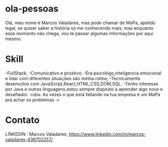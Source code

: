 # ola-pessoas

Olá, meu nome é Marcos Valadares, mas pode chamar de MaPa, apelido legal, se quiser saber a história só me conhecendo mais, mas enquanto esse momento não chega, vou te passar algumas informações por aqui mesmo.

# Skill

-FullStack;
-Comunicativo e proativo;
-Era psicológo,inteligencia emocional e lidar com diferentes situações são minha rotina;
-Tecnicamente desenvolvo com JavaScript,React,HTML,CSS,DOM,SQL.
-Tenho interesse por Java e outras linguagens,estou sempre disposto a aprender algo novo e desafiador.
<obs: As vezes o que está faltando na tua empresa é um MaPa pra achar os problemas :>

# Contato

LINKEDIN : Marcos Valadares;
https://www.linkedin.com/in/marcos-valadares-436702257/
